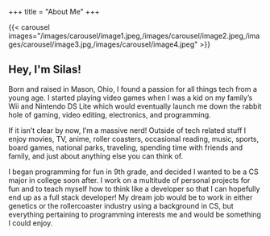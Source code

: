 +++
title = "About Me"
+++

{{< carousel images="/images/carousel/image1.jpeg,/images/carousel/image2.jpeg,/images/carousel/image3.jpg,/images/carousel/image4.jpeg" >}}

## Hey, I'm Silas!

Born and raised in Mason, Ohio, I found a passion for all things tech from a young age. I started playing video games when I was a kid on my family’s Wii and Nintendo DS Lite which would eventually launch me down the rabbit hole of gaming, video editing, electronics, and programming.

If it isn’t clear by now, I’m a massive nerd! Outside of tech related stuff I enjoy movies, TV, anime, roller coasters, occasional reading, music, sports, board games, national parks, traveling, spending time with friends and family, and just about anything else you can think of.

I began programming for fun in 9th grade, and decided I wanted to be a CS major in college soon after. I work on a multitude of personal projects for fun and to teach myself how to think like a developer so that I can hopefully end up as a full stack developer! My dream job would be to work in either genetics or the rollercoaster industry using a background in CS, but everything pertaining to programming interests me and would be something I could enjoy.
